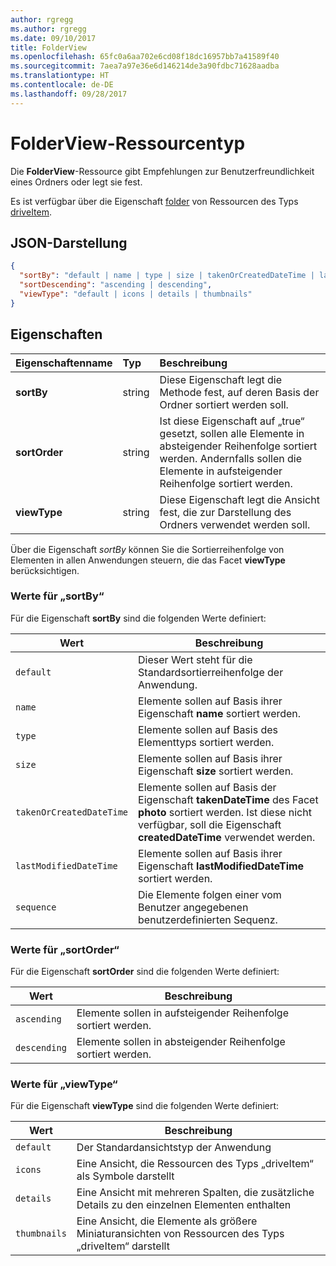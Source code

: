 ```yaml
---
author: rgregg
ms.author: rgregg
ms.date: 09/10/2017
title: FolderView
ms.openlocfilehash: 65fc0a6aa702e6cd08f18dc16957bb7a41589f40
ms.sourcegitcommit: 7aea7a97e36e6d146214de3a90fdbc71628aadba
ms.translationtype: HT
ms.contentlocale: de-DE
ms.lasthandoff: 09/28/2017
---
```

# <a name="folderview-resource-type"></a>FolderView-Ressourcentyp

Die **FolderView**-Ressource gibt Empfehlungen zur Benutzerfreundlichkeit eines Ordners oder legt sie fest.

Es ist verfügbar über die Eigenschaft [folder][folder-facet] von Ressourcen des Typs [driveItem][item-resource].

## <a name="json-representation"></a>JSON-Darstellung

<!-- { "blockType": "resource", "@odata.type": "microsoft.graph.folderView" } -->

```json
{
  "sortBy": "default | name | type | size | takenOrCreatedDateTime | lastModifiedDateTime | sequence",
  "sortDescending": "ascending | descending",
  "viewType": "default | icons | details | thumbnails"
}
```

## <a name="properties"></a>Eigenschaften

| Eigenschaftenname         | Typ   | Beschreibung
|:----------------------|:-------|:--------------------------------------------
| **sortBy**            | string | Diese Eigenschaft legt die Methode fest, auf deren Basis der Ordner sortiert werden soll.
| **sortOrder**         | string | Ist diese Eigenschaft auf „true“ gesetzt, sollen alle Elemente in absteigender Reihenfolge sortiert werden. Andernfalls sollen die Elemente in aufsteigender Reihenfolge sortiert werden.
| **viewType**          | string | Diese Eigenschaft legt die Ansicht fest, die zur Darstellung des Ordners verwendet werden soll.

Über die Eigenschaft _sortBy_ können Sie die Sortierreihenfolge von Elementen in allen Anwendungen steuern, die das Facet **viewType** berücksichtigen.

### <a name="sortby-values"></a>Werte für „sortBy“

Für die Eigenschaft **sortBy** sind die folgenden Werte definiert:

| Wert                    | Beschreibung
| ------------------------ | --------------------------------------------------
| `default`                | Dieser Wert steht für die Standardsortierreihenfolge der Anwendung.
| `name`                   | Elemente sollen auf Basis ihrer Eigenschaft **name** sortiert werden.
| `type`                   | Elemente sollen auf Basis des Elementtyps sortiert werden.
| `size`                   | Elemente sollen auf Basis ihrer Eigenschaft **size** sortiert werden.
| `takenOrCreatedDateTime` | Elemente sollen auf Basis der Eigenschaft **takenDateTime** des Facet **photo** sortiert werden. Ist diese nicht verfügbar, soll die Eigenschaft **createdDateTime** verwendet werden.
| `lastModifiedDateTime`   | Elemente sollen auf Basis ihrer Eigenschaft **lastModifiedDateTime** sortiert werden.
| `sequence`               | Die Elemente folgen einer vom Benutzer angegebenen benutzerdefinierten Sequenz.


### <a name="sortorder-values"></a>Werte für „sortOrder“

Für die Eigenschaft **sortOrder** sind die folgenden Werte definiert:

| Wert        | Beschreibung
| ------------ | --------------------------------------------------------------
| `ascending`  | Elemente sollen in aufsteigender Reihenfolge sortiert werden.
| `descending` | Elemente sollen in absteigender Reihenfolge sortiert werden.


### <a name="viewtype-values"></a>Werte für „viewType“

Für die Eigenschaft **viewType** sind die folgenden Werte definiert:

| Wert        | Beschreibung
| ------------ | --------------------------------------------------------------
| `default`    | Der Standardansichtstyp der Anwendung
| `icons`      | Eine Ansicht, die Ressourcen des Typs „driveItem“ als Symbole darstellt
| `details`    | Eine Ansicht mit mehreren Spalten, die zusätzliche Details zu den einzelnen Elementen enthalten
| `thumbnails` | Eine Ansicht, die Elemente als größere Miniaturansichten von Ressourcen des Typs „driveItem“ darstellt


[item-resource]: driveitem.md
[folder-facet]: folder.md

<!-- {
  "type": "#page.annotation",
  "description": "The FolderView facet provides or sets recommendations on the user-experience of a folder.",
  "keywords": "view, folderview, sortby, sortorder, viewtype, coversourceid, folder",
  "section": "documentation",
  "tocPath": "Facets/FolderView"
} -->
